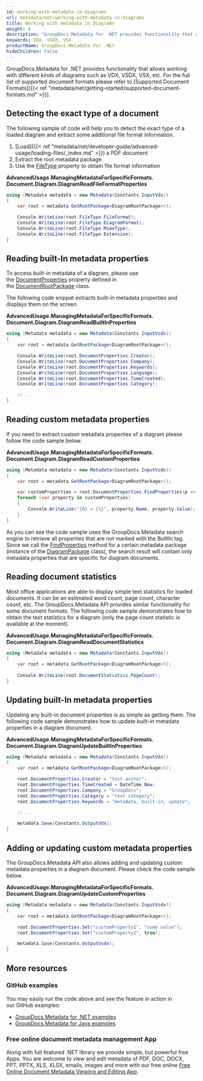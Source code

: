 ```yaml
---
id: working-with-metadata-in-diagrams
url: metadata/net/working-with-metadata-in-diagrams
title: Working with metadata in Diagrams
weight: 4
description: "GroupDocs.Metadata for .NET provides functionality that allows working with different kinds of diagrams such as VDX, VSDX, VSX, etc"
keywords: VDX, VSDX, VSX
productName: GroupDocs.Metadata for .NET
hideChildren: False
---
```

GroupDocs.Metadata for .NET provides functionality that allows working with different kinds of diagrams such as VDX, VSDX, VSX, etc. For the full list of supported document formats please refer to [Supported Document Formats]({{< ref "metadata/net/getting-started/supported-document-formats.md" >}}).

## Detecting the exact type of a document

The following sample of code will help you to detect the exact type of a loaded diagram and extract some additional file format information.

1.  [Load]({{< ref "metadata/net/developer-guide/advanced-usage/loading-files/_index.md" >}}) a PDF document
2.  Extract the root metadata package
3.  Use the [FileType](https://reference.groupdocs.com/net/metadata/groupdocs.metadata.formats.document/diagramrootpackage/properties/filetype) property to obtain file format information

**AdvancedUsage.ManagingMetadataForSpecificFormats.<WBR>Document.Diagram.<WBR>DiagramReadFileFormatProperties**

```csharp
using (Metadata metadata = new Metadata(Constants.InputVdx))
{
	var root = metadata.GetRootPackage<DiagramRootPackage>();

	Console.WriteLine(root.FileType.FileFormat);
	Console.WriteLine(root.FileType.DiagramFormat);
	Console.WriteLine(root.FileType.MimeType);
	Console.WriteLine(root.FileType.Extension);
}
```

## Reading built-In metadata properties

To access built-in metadata of a diagram, please use the [DocumentProperties](https://reference.groupdocs.com/net/metadata/groupdocs.metadata.formats.document.documentrootpackage/1/properties/documentproperties) property defined in the [DocumentRootPackage](https://reference.groupdocs.com/net/metadata/groupdocs.metadata.formats.document.documentrootpackage/1) class.

The following code snippet extracts built-in metadata properties and displays them on the screen.

**AdvancedUsage.ManagingMetadataForSpecificFormats.<WBR>Document.Diagram.<WBR>DiagramReadBuiltInProperties**

```csharp
using (Metadata metadata = new Metadata(Constants.InputVsdx))
{
	var root = metadata.GetRootPackage<DiagramRootPackage>();

	Console.WriteLine(root.DocumentProperties.Creator);
	Console.WriteLine(root.DocumentProperties.Company);
	Console.WriteLine(root.DocumentProperties.Keywords);
	Console.WriteLine(root.DocumentProperties.Language);
	Console.WriteLine(root.DocumentProperties.TimeCreated);
	Console.WriteLine(root.DocumentProperties.Category);

	// ... 
}
```

## Reading custom metadata properties

If you need to extract custom metadata properties of a diagram please follow the code sample below.

**AdvancedUsage.ManagingMetadataForSpecificFormats.<WBR>Document.Diagram.<WBR>DiagramReadCustomProperties**

```csharp
using (Metadata metadata = new Metadata(Constants.InputVsdx))
{
	var root = metadata.GetRootPackage<DiagramRootPackage>();

	var customProperties = root.DocumentProperties.FindProperties(p => !p.Tags.Contains(Tags.Document.BuiltIn));
	foreach (var property in customProperties)
	{
		Console.WriteLine("{0} = {1}", property.Name, property.Value);
	}
}
```

As you can see the code sample uses the GroupDocs.Metadata search engine to retrieve all properties that are not marked with the BuiltIn tag. Since we call the [FindProperties](https://reference.groupdocs.com/net/metadata/groupdocs.metadata.common/metadatapackage/methods/findproperties) method for a certain metadata package (instance of the [DiagramPackage](https://reference.groupdocs.com/net/metadata/groupdocs.metadata.formats.document/diagrampackage) class), the search result will contain only metadata properties that are specific for diagram documents. 

## Reading document statistics

Most office applications are able to display simple text statistics for loaded documents. It can be an estimated word count, page count, character count, etc. The GroupDocs.Metadata API provides similar functionality for some document formats. The following code sample demonstrates how to obtain the text statistics for a diagram (only the page count statistic is available at the moment).

**AdvancedUsage.ManagingMetadataForSpecificFormats.<WBR>Document.Diagram.<WBR>DiagramReadDocumentStatistics**

```csharp
using (Metadata metadata = new Metadata(Constants.InputVdx))
{
	var root = metadata.GetRootPackage<DiagramRootPackage>();
	
	Console.WriteLine(root.DocumentStatistics.PageCount);
}
```

## Updating built-In metadata properties

Updating any built-in document properties is as simple as getting them. The following code sample demonstrates how to update built-in metadata properties in a diagram document.

**AdvancedUsage.ManagingMetadataForSpecificFormats.<WBR>Document.Diagram.<WBR>DiagramUpdateBuiltInProperties**

```csharp
using (Metadata metadata = new Metadata(Constants.InputVdx))
{
	var root = metadata.GetRootPackage<DiagramRootPackage>();

	root.DocumentProperties.Creator = "test author";
	root.DocumentProperties.TimeCreated = DateTime.Now;
	root.DocumentProperties.Company = "GroupDocs";
	root.DocumentProperties.Category = "test category";
	root.DocumentProperties.Keywords = "metadata, built-in, update";

	// ... 

	metadata.Save(Constants.OutputVdx);
}
```

## Adding or updating custom metadata properties

The GroupDocs.Metadata API also allows adding and updating custom metadata properties in a diagram document. Please check the code sample below.

**AdvancedUsage.ManagingMetadataForSpecificFormats.<WBR>Document.Diagram.<WBR>DiagramUpdateCustomProperties**

```csharp
using (Metadata metadata = new Metadata(Constants.InputVsdx))
{
	var root = metadata.GetRootPackage<DiagramRootPackage>();

	root.DocumentProperties.Set("customProperty1", "some value");
	root.DocumentProperties.Set("customProperty2", true);

	metadata.Save(Constants.OutputVsdx);
}
```

## More resources
### GitHub examples
You may easily run the code above and see the feature in action in our GitHub examples:
*   [GroupDocs.Metadata for .NET examples](https://github.com/groupdocs-metadata/GroupDocs.Metadata-for-.NET)    
*   [GroupDocs.Metadata for Java examples](https://github.com/groupdocs-metadata/GroupDocs.Metadata-for-Java)    

### Free online document metadata management App
Along with full featured .NET library we provide simple, but powerful free Apps.
You are welcome to view and edit metadata of PDF, DOC, DOCX, PPT, PPTX, XLS, XLSX, emails, images and more with our free online [Free Online Document Metadata Viewing and Editing App](https://products.groupdocs.app/metadata).